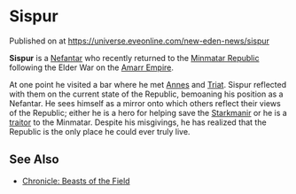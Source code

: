 # Sispur
Published on  at https://universe.eveonline.com/new-eden-news/sispur

**Sispur** is a [Nefantar](1lfEcB4SdrV3EJIrmYWOK2) who recently returned to
the [Minmatar Republic](1rpu7pfwTPVznAczjw2pOp) following the Elder War on
the [Amarr Empire](6BPFRy27fN4LnYlIyzvEwo).

At one point he visited a bar where he met [Annes](7Bqq6D5C1V2ysqEID8wOG8) and
[Triat](331ej8qexWhiEiFsLNZJuF). Sispur reflected with them on the current
state of the Republic, bemoaning his position as a Nefantar. He sees
himself as a mirror onto which others reflect their views of the
Republic; either he is a hero for helping save the
[Starkmanir](1L5eoorvzFUylWwag0xeQw) or he is a
[traitor](2RCNqNOW8kV95yCFhjfhnz) to the Minmatar. Despite his misgivings,
he has realized that the Republic is the only place he could ever truly
live.

See Also
--------
-   [Chronicle: Beasts of the Field](4buhXOg4xshk8CfSgOCjSf)
